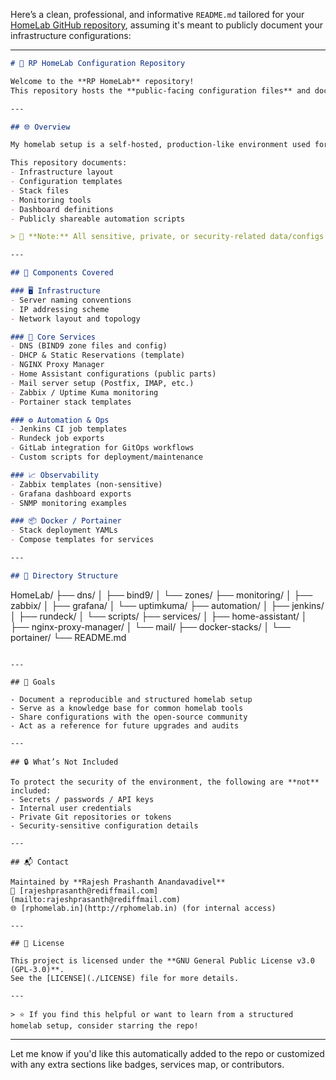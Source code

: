 Here’s a clean, professional, and informative `README.md` tailored for your [HomeLab GitHub repository](https://github.com/rajeshprasanth/HomeLab/), assuming it's meant to publicly document your infrastructure configurations:

---

```markdown
# 🧪 RP HomeLab Configuration Repository

Welcome to the **RP HomeLab** repository!  
This repository hosts the **public-facing configuration files** and documentation for my personal homelab infrastructure, intended for learning, reference, and knowledge sharing.

---

## 🌐 Overview

My homelab setup is a self-hosted, production-like environment used for experimenting with tools, technologies, and service orchestration. It includes a mix of physical and virtual infrastructure, DNS, monitoring, automation, service deployment, and more.

This repository documents:
- Infrastructure layout
- Configuration templates
- Stack files
- Monitoring tools
- Dashboard definitions
- Publicly shareable automation scripts

> 🚫 **Note:** All sensitive, private, or security-related data/configs are excluded from this repo.

---

## 🧩 Components Covered

### 🖥️ Infrastructure
- Server naming conventions
- IP addressing scheme
- Network layout and topology

### 🧠 Core Services
- DNS (BIND9 zone files and config)
- DHCP & Static Reservations (template)
- NGINX Proxy Manager
- Home Assistant configurations (public parts)
- Mail server setup (Postfix, IMAP, etc.)
- Zabbix / Uptime Kuma monitoring
- Portainer stack templates

### ⚙️ Automation & Ops
- Jenkins CI job templates
- Rundeck job exports
- GitLab integration for GitOps workflows
- Custom scripts for deployment/maintenance

### 📈 Observability
- Zabbix templates (non-sensitive)
- Grafana dashboard exports
- SNMP monitoring examples

### 📦 Docker / Portainer
- Stack deployment YAMLs
- Compose templates for services

---

## 📂 Directory Structure

```

HomeLab/
├── dns/
│   ├── bind9/
│   └── zones/
├── monitoring/
│   ├── zabbix/
│   ├── grafana/
│   └── uptimkuma/
├── automation/
│   ├── jenkins/
│   ├── rundeck/
│   └── scripts/
├── services/
│   ├── home-assistant/
│   ├── nginx-proxy-manager/
│   └── mail/
├── docker-stacks/
│   └── portainer/
└── README.md

```

---

## 🚀 Goals

- Document a reproducible and structured homelab setup
- Serve as a knowledge base for common homelab tools
- Share configurations with the open-source community
- Act as a reference for future upgrades and audits

---

## 🔒 What’s Not Included

To protect the security of the environment, the following are **not** included:
- Secrets / passwords / API keys
- Internal user credentials
- Private Git repositories or tokens
- Security-sensitive configuration details

---

## 📬 Contact

Maintained by **Rajesh Prashanth Anandavadivel**  
📧 [rajeshprasanth@rediffmail.com](mailto:rajeshprasanth@rediffmail.com)  
🌐 [rphomelab.in](http://rphomelab.in) (for internal access)

---

## 📜 License

This project is licensed under the **GNU General Public License v3.0 (GPL-3.0)**.  
See the [LICENSE](./LICENSE) file for more details.

---

> ⭐ If you find this helpful or want to learn from a structured homelab setup, consider starring the repo!
```

---

Let me know if you'd like this automatically added to the repo or customized with any extra sections like badges, services map, or contributors.
